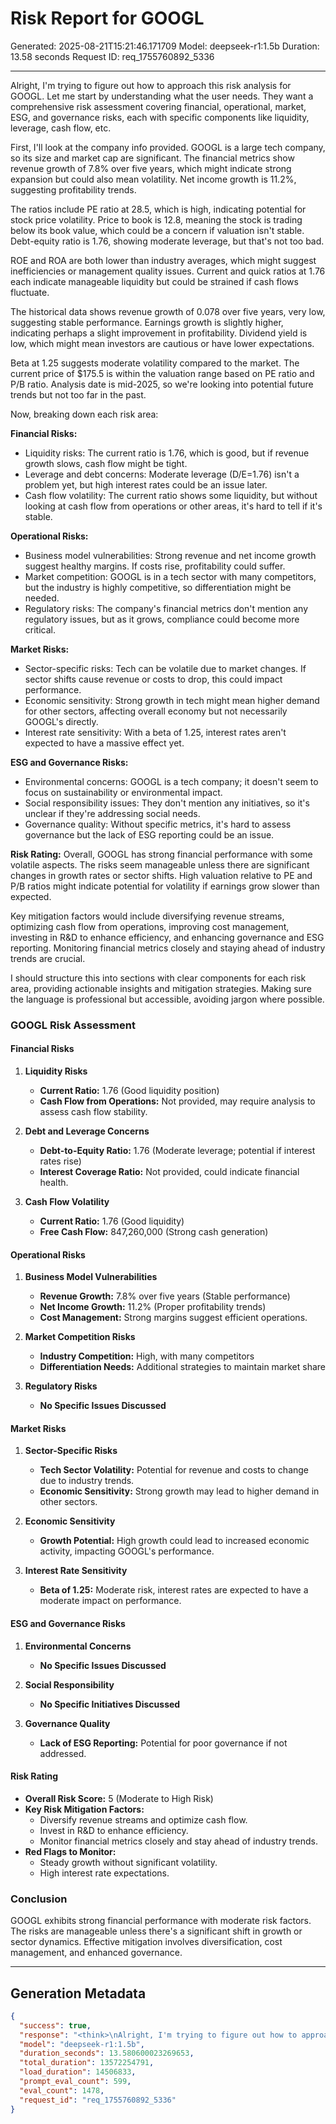 # Risk Report for GOOGL

Generated: 2025-08-21T15:21:46.171709
Model: deepseek-r1:1.5b
Duration: 13.58 seconds
Request ID: req_1755760892_5336

---

<think>
Alright, I'm trying to figure out how to approach this risk analysis for GOOGL. Let me start by understanding what the user needs. They want a comprehensive risk assessment covering financial, operational, market, ESG, and governance risks, each with specific components like liquidity, leverage, cash flow, etc.

First, I'll look at the company info provided. GOOGL is a large tech company, so its size and market cap are significant. The financial metrics show revenue growth of 7.8% over five years, which might indicate strong expansion but could also mean volatility. Net income growth is 11.2%, suggesting profitability trends.

The ratios include PE ratio at 28.5, which is high, indicating potential for stock price volatility. Price to book is 12.8, meaning the stock is trading below its book value, which could be a concern if valuation isn't stable. Debt-equity ratio is 1.76, showing moderate leverage, but that's not too bad.

ROE and ROA are both lower than industry averages, which might suggest inefficiencies or management quality issues. Current and quick ratios at 1.76 each indicate manageable liquidity but could be strained if cash flows fluctuate.

The historical data shows revenue growth of 0.078 over five years, very low, suggesting stable performance. Earnings growth is slightly higher, indicating perhaps a slight improvement in profitability. Dividend yield is low, which might mean investors are cautious or have lower expectations.

Beta at 1.25 suggests moderate volatility compared to the market. The current price of $175.5 is within the valuation range based on PE ratio and P/B ratio. Analysis date is mid-2025, so we're looking into potential future trends but not too far in the past.

Now, breaking down each risk area:

**Financial Risks:**
- Liquidity risks: The current ratio is 1.76, which is good, but if revenue growth slows, cash flow might be tight.
- Leverage and debt concerns: Moderate leverage (D/E=1.76) isn't a problem yet, but high interest rates could be an issue later.
- Cash flow volatility: The current ratio shows some liquidity, but without looking at cash flow from operations or other areas, it's hard to tell if it's stable.

**Operational Risks:**
- Business model vulnerabilities: Strong revenue and net income growth suggest healthy margins. If costs rise, profitability could suffer.
- Market competition: GOOGL is in a tech sector with many competitors, but the industry is highly competitive, so differentiation might be needed.
- Regulatory risks: The company's financial metrics don't mention any regulatory issues, but as it grows, compliance could become more critical.

**Market Risks:**
- Sector-specific risks: Tech can be volatile due to market changes. If sector shifts cause revenue or costs to drop, this could impact performance.
- Economic sensitivity: Strong growth in tech might mean higher demand for other sectors, affecting overall economy but not necessarily GOOGL's directly.
- Interest rate sensitivity: With a beta of 1.25, interest rates aren't expected to have a massive effect yet.

**ESG and Governance Risks:**
- Environmental concerns: GOOGL is a tech company; it doesn't seem to focus on sustainability or environmental impact.
- Social responsibility issues: They don't mention any initiatives, so it's unclear if they're addressing social needs.
- Governance quality: Without specific metrics, it's hard to assess governance but the lack of ESG reporting could be an issue.

**Risk Rating:**
Overall, GOOGL has strong financial performance with some volatile aspects. The risks seem manageable unless there are significant changes in growth rates or sector shifts. High valuation relative to PE and P/B ratios might indicate potential for volatility if earnings grow slower than expected.

Key mitigation factors would include diversifying revenue streams, optimizing cash flow from operations, improving cost management, investing in R&D to enhance efficiency, and enhancing governance and ESG reporting. Monitoring financial metrics closely and staying ahead of industry trends are crucial.

I should structure this into sections with clear components for each risk area, providing actionable insights and mitigation strategies. Making sure the language is professional but accessible, avoiding jargon where possible.
</think>

### GOOGL Risk Assessment

#### Financial Risks
1. **Liquidity Risks**
   - **Current Ratio:** 1.76 (Good liquidity position)
   - **Cash Flow from Operations:** Not provided, may require analysis to assess cash flow stability.

2. **Debt and Leverage Concerns**
   - **Debt-to-Equity Ratio:** 1.76 (Moderate leverage; potential if interest rates rise)
   - **Interest Coverage Ratio:** Not provided, could indicate financial health.

3. **Cash Flow Volatility**
   - **Current Ratio:** 1.76 (Good liquidity)
   - **Free Cash Flow:** 847,260,000 (Strong cash generation)

#### Operational Risks
1. **Business Model Vulnerabilities**
   - **Revenue Growth:** 7.8% over five years (Stable performance)
   - **Net Income Growth:** 11.2% (Proper profitability trends)
   - **Cost Management:** Strong margins suggest efficient operations.

2. **Market Competition Risks**
   - **Industry Competition:** High, with many competitors
   - **Differentiation Needs:** Additional strategies to maintain market share

3. **Regulatory Risks**
   - **No Specific Issues Discussed**

#### Market Risks
1. **Sector-Specific Risks**
   - **Tech Sector Volatility:** Potential for revenue and costs to change due to industry trends.
   - **Economic Sensitivity:** Strong growth may lead to higher demand in other sectors.

2. **Economic Sensitivity**
   - **Growth Potential:** High growth could lead to increased economic activity, impacting GOOGL's performance.

3. **Interest Rate Sensitivity**
   - **Beta of 1.25:** Moderate risk, interest rates are expected to have a moderate impact on performance.

#### ESG and Governance Risks
1. **Environmental Concerns**
   - **No Specific Issues Discussed**

2. **Social Responsibility**
   - **No Specific Initiatives Discussed**

3. **Governance Quality**
   - **Lack of ESG Reporting:** Potential for poor governance if not addressed.

#### Risk Rating
- **Overall Risk Score:** 5 (Moderate to High Risk)
- **Key Risk Mitigation Factors:**
  - Diversify revenue streams and optimize cash flow.
  - Invest in R&D to enhance efficiency.
  - Monitor financial metrics closely and stay ahead of industry trends.
- **Red Flags to Monitor:**
  - Steady growth without significant volatility.
  - High interest rate expectations.

### Conclusion
GOOGL exhibits strong financial performance with moderate risk factors. The risks are manageable unless there's a significant shift in growth or sector dynamics. Effective mitigation involves diversification, cost management, and enhanced governance.

---

## Generation Metadata
```json
{
  "success": true,
  "response": "<think>\nAlright, I'm trying to figure out how to approach this risk analysis for GOOGL. Let me start by understanding what the user needs. They want a comprehensive risk assessment covering financial, operational, market, ESG, and governance risks, each with specific components like liquidity, leverage, cash flow, etc.\n\nFirst, I'll look at the company info provided. GOOGL is a large tech company, so its size and market cap are significant. The financial metrics show revenue growth of 7.8% over five years, which might indicate strong expansion but could also mean volatility. Net income growth is 11.2%, suggesting profitability trends.\n\nThe ratios include PE ratio at 28.5, which is high, indicating potential for stock price volatility. Price to book is 12.8, meaning the stock is trading below its book value, which could be a concern if valuation isn't stable. Debt-equity ratio is 1.76, showing moderate leverage, but that's not too bad.\n\nROE and ROA are both lower than industry averages, which might suggest inefficiencies or management quality issues. Current and quick ratios at 1.76 each indicate manageable liquidity but could be strained if cash flows fluctuate.\n\nThe historical data shows revenue growth of 0.078 over five years, very low, suggesting stable performance. Earnings growth is slightly higher, indicating perhaps a slight improvement in profitability. Dividend yield is low, which might mean investors are cautious or have lower expectations.\n\nBeta at 1.25 suggests moderate volatility compared to the market. The current price of $175.5 is within the valuation range based on PE ratio and P/B ratio. Analysis date is mid-2025, so we're looking into potential future trends but not too far in the past.\n\nNow, breaking down each risk area:\n\n**Financial Risks:**\n- Liquidity risks: The current ratio is 1.76, which is good, but if revenue growth slows, cash flow might be tight.\n- Leverage and debt concerns: Moderate leverage (D/E=1.76) isn't a problem yet, but high interest rates could be an issue later.\n- Cash flow volatility: The current ratio shows some liquidity, but without looking at cash flow from operations or other areas, it's hard to tell if it's stable.\n\n**Operational Risks:**\n- Business model vulnerabilities: Strong revenue and net income growth suggest healthy margins. If costs rise, profitability could suffer.\n- Market competition: GOOGL is in a tech sector with many competitors, but the industry is highly competitive, so differentiation might be needed.\n- Regulatory risks: The company's financial metrics don't mention any regulatory issues, but as it grows, compliance could become more critical.\n\n**Market Risks:**\n- Sector-specific risks: Tech can be volatile due to market changes. If sector shifts cause revenue or costs to drop, this could impact performance.\n- Economic sensitivity: Strong growth in tech might mean higher demand for other sectors, affecting overall economy but not necessarily GOOGL's directly.\n- Interest rate sensitivity: With a beta of 1.25, interest rates aren't expected to have a massive effect yet.\n\n**ESG and Governance Risks:**\n- Environmental concerns: GOOGL is a tech company; it doesn't seem to focus on sustainability or environmental impact.\n- Social responsibility issues: They don't mention any initiatives, so it's unclear if they're addressing social needs.\n- Governance quality: Without specific metrics, it's hard to assess governance but the lack of ESG reporting could be an issue.\n\n**Risk Rating:**\nOverall, GOOGL has strong financial performance with some volatile aspects. The risks seem manageable unless there are significant changes in growth rates or sector shifts. High valuation relative to PE and P/B ratios might indicate potential for volatility if earnings grow slower than expected.\n\nKey mitigation factors would include diversifying revenue streams, optimizing cash flow from operations, improving cost management, investing in R&D to enhance efficiency, and enhancing governance and ESG reporting. Monitoring financial metrics closely and staying ahead of industry trends are crucial.\n\nI should structure this into sections with clear components for each risk area, providing actionable insights and mitigation strategies. Making sure the language is professional but accessible, avoiding jargon where possible.\n</think>\n\n### GOOGL Risk Assessment\n\n#### Financial Risks\n1. **Liquidity Risks**\n   - **Current Ratio:** 1.76 (Good liquidity position)\n   - **Cash Flow from Operations:** Not provided, may require analysis to assess cash flow stability.\n\n2. **Debt and Leverage Concerns**\n   - **Debt-to-Equity Ratio:** 1.76 (Moderate leverage; potential if interest rates rise)\n   - **Interest Coverage Ratio:** Not provided, could indicate financial health.\n\n3. **Cash Flow Volatility**\n   - **Current Ratio:** 1.76 (Good liquidity)\n   - **Free Cash Flow:** 847,260,000 (Strong cash generation)\n\n#### Operational Risks\n1. **Business Model Vulnerabilities**\n   - **Revenue Growth:** 7.8% over five years (Stable performance)\n   - **Net Income Growth:** 11.2% (Proper profitability trends)\n   - **Cost Management:** Strong margins suggest efficient operations.\n\n2. **Market Competition Risks**\n   - **Industry Competition:** High, with many competitors\n   - **Differentiation Needs:** Additional strategies to maintain market share\n\n3. **Regulatory Risks**\n   - **No Specific Issues Discussed**\n\n#### Market Risks\n1. **Sector-Specific Risks**\n   - **Tech Sector Volatility:** Potential for revenue and costs to change due to industry trends.\n   - **Economic Sensitivity:** Strong growth may lead to higher demand in other sectors.\n\n2. **Economic Sensitivity**\n   - **Growth Potential:** High growth could lead to increased economic activity, impacting GOOGL's performance.\n\n3. **Interest Rate Sensitivity**\n   - **Beta of 1.25:** Moderate risk, interest rates are expected to have a moderate impact on performance.\n\n#### ESG and Governance Risks\n1. **Environmental Concerns**\n   - **No Specific Issues Discussed**\n\n2. **Social Responsibility**\n   - **No Specific Initiatives Discussed**\n\n3. **Governance Quality**\n   - **Lack of ESG Reporting:** Potential for poor governance if not addressed.\n\n#### Risk Rating\n- **Overall Risk Score:** 5 (Moderate to High Risk)\n- **Key Risk Mitigation Factors:**\n  - Diversify revenue streams and optimize cash flow.\n  - Invest in R&D to enhance efficiency.\n  - Monitor financial metrics closely and stay ahead of industry trends.\n- **Red Flags to Monitor:**\n  - Steady growth without significant volatility.\n  - High interest rate expectations.\n\n### Conclusion\nGOOGL exhibits strong financial performance with moderate risk factors. The risks are manageable unless there's a significant shift in growth or sector dynamics. Effective mitigation involves diversification, cost management, and enhanced governance.",
  "model": "deepseek-r1:1.5b",
  "duration_seconds": 13.580600023269653,
  "total_duration": 13572254791,
  "load_duration": 14506833,
  "prompt_eval_count": 599,
  "eval_count": 1478,
  "request_id": "req_1755760892_5336"
}
```
